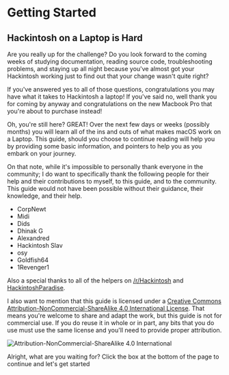 # Getting Started

## Hackintosh on a Laptop is Hard

Are you really up for the challenge?  Do you look forward to the coming weeks of studying documentation, reading source code, troubleshooting problems, and staying up all night because you've almost got your Hackintosh working just to find out that your change wasn't quite right?

If you've answered yes to all of those questions, congratulations you may have what it takes to Hackintosh a laptop!  If you've said no, well thank you for coming by anyway and congratulations on the new Macbook Pro that you're about to purchase instead!

Oh, you're still here?  GREAT!  Over the next few days or weeks \(possibly months\) you will learn all of the ins and outs of what makes macOS work on a Laptop.  This guide, should you choose to continue reading will help you by providing some basic information, and pointers to help you as you embark on your journey.

On that note, while it's impossible to personally thank everyone in the community; I do want to specifically thank the following people for their help and their contributions to myself, to this guide, and to the community.  This guide would not have been possible without their guidance, their knowledge, and their help.

* CorpNewt
* Midi
* Dids
* Dhinak G
* Alexandred
* Hackintosh Slav
* osy
* Goldfish64
* 1Revenger1

Also a special thanks to all of the helpers on [/r/Hackintosh](https://www.reddit.com/r/hackintosh/) and [HackintoshParadise](https://discord.gg/u8V7N5C).

I also want to mention that this guide is licensed under a [Creative Commons Attribution-NonCommercial-ShareAlike 4.0 International License](http://creativecommons.org/licenses/by-nc-sa/4.0/).  That means you're welcome to share and adapt the work, but this guide is not for commercial use.  If you do reuse it in whole or in part, any bits that you do use must use the same license and you'll need to provide proper attribution.

![Attribution-NonCommercial-ShareAlike 4.0 International](https://blobscdn.gitbook.com/v0/b/gitbook-28427.appspot.com/o/assets%2F-Lmzu1VXuh4aEElEhDUq%2F-LtpixV0Vo8qV7aALPNN%2F-Ltpj3q8HDnQFB8crjg5%2Fcc-by-nc-sa.png?alt=media&token=b695b8db-6dbe-407a-b8b7-bea52ef68898)

Alright, what are you waiting for?  Click the box at the bottom of the page to continue and let's get started

